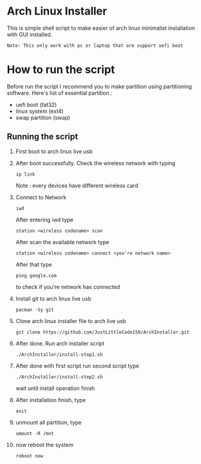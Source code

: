 # Arch Linux Installer
This is simple shell script to make easier of arch linux minimalist installation with GUI installed.

```
Note: This only work with pc or laptop that are support uefi boot
```

# How to run the script
Before run the script I recommend you to make partition using partitioning software. Here's list of essential partition :

* uefi boot (fat32)
* linux system (ext4)
* swap partition (swap)

## Running the script
1. First boot to arch linux live usb

2. After boot successfully. Check the wireless network with typing
   ```
   ip link
   ```
   Note : every devices have different wireless card 

3. Connect to Network
   ```
   iwd
   ```
   After entering iwd type 
   ```
   station <wireless codename> scan
   ```
   After scan the available network type
   ```
   station <wireless codename> connect <you're network name>
   ```
   After that type
   ```
   ping google.com
   ```
   to check if you're network has connected
4. Install git to arch linux live usb
   ```
   pacman -Sy git
   ```
5. Clone arch linux installer file to arch live usb
   ```
   git clone https://github.com/JustLittleCode150/ArchInstaller.git
   ```
6. After done. Run arch installer script
   ```
   ./ArchInstaller/install-step1.sh
   ```
7. After done with first script run second script type
   ```
   ./ArchInstaller/install-step2.sh
   ```
   wait until install operation finish
8. After installation finish, type
   ```
   exit
   ```
9. unmount all partition, type
   ```
   umount -R /mnt  
   ```
10. now reboot the system
    ```
    reboot now
    ```


 




